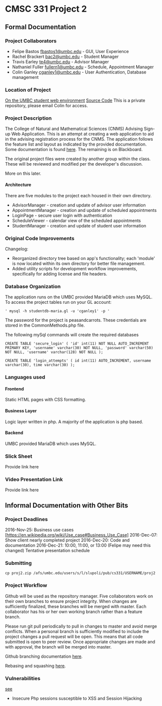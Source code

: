 # CMSC 331 Project 2

## Formal Documentation

### Project Collaborators
+ Felipe Bastos fbastos1@umbc.edu - GUI, User Experience
+ Rachel Brackert bac2@umbc.edu - Student Manager
+ Travis Earley te4@umbc.edu - Advisor Manager
+ Nathaniel Fuller fullern1@umbc.edu - Schedule, Appointment Manager
+ Colin Ganley cganley1@umbc.edu - User Authentication, Database management

### Location of Project
[On the UMBC student web environment](https://swe.umbc.edu/~cganley1/cs331-proj2/)
[Source Code](https://github.com/cganley1/cs331-proj2) This is a private repository, please email Colin for access.

### Project Description
The College of Natural and Mathematical Sciences (CNMS) Advising Sign-up Web Application. This is an attempt at creating a web application to aid in the advising registration process for the CNMS. The application follows the feature list and layout as indicated by the provided documentation. Some documentation is found [here](http://userpages.umbc.edu/~slupoli/notes/ProgLanguages/projects/CollegeWideAdvising/part2/supplements/). The remaining is on Blackboard.

The original project files were created by another group within the class. These will be reviewed and modified per the developer's discussion.

More on this later.

#### Architecture
There are five modules to the project each housed in their own directory.
+ AdvisorManager - creation and update of advisor user information
+ AppointmentManager - creation and update of scheduled appointments
+ LoginPage - secure user login with authentication
+ ScheduleViewer - calendar view of the scheduled appointments
+ StudentManager - creation and update of student user information

### Original Code Improvements
Changelog:
 + Reorganized directory tree based on app's functionality; each 'module' is now located within its own directory for better file management.
 + Added utility scripts for development workflow improvements, specifically for adding license and file headers.

### Database Organization
The application runs on the UMBC provided MariaDB which uses MySQL. To access the project tables run on your GL account:

    ' mysql -h studentdb-maria.gl -u 'cganley1' -p '

The password for the project is peasandcarrots. These credentials are stored in the CommonMethods.php file.

The following mySql commands will create the required databases

` CREATE TABLE 'secure_login' (
  'id' int(11) NOT NULL AUTO_INCREMENT PRIMARY KEY,
  'username' varchar(30) NOT NULL,
  'password' varchar(50) NOT NULL,
  'username' varchar(128) NOT NULL
  ); `

` CREATE TABLE 'login_attempts' (
  id int(11) AUTO_INCREMENT,
  username varchar(30),
  time varchar(30)
  ); `

### Languages used

#### Frontend
Static HTML pages with CSS formatting.

#### Business Layer
Logic layer written in php. A majority of the application is php based.

#### Backend
UMBC provided MariaDB which uses MySQL.

### Slick Sheet
Provide link here

### Video Presentation Link
Provide link here

## Informal Documentation with Other Bits

### Project Deadlines
2016-Nov-25: Business use cases [https://en.wikipedia.org/wiki/Use_case#Business_Use_Case]
2016-Dec-07: Show client nearly completed project
2016-Dec-20: Code and documentation
2016-Dec-21: 10:00, 11:00, or 13:00 (Felipe may need this changed)  Tentative presentation schedule

### Submitting
`cp proj2.zip /afs/umbc.edu/users/s/l/slupoli/pub/cs331/USERNAME/proj2`

### Project Workflow
Github will be used as the repository manager. Five collaborators work on their own branches to ensure project integrity. When changes are sufficiently finalized, these branches will be merged with master. Each collaborator has his or her own working branch rather than a feature branch.

Please run git pull periodically to pull in changes to master and avoid merge conflicts. When a personal branch is sufficiently modified to include the project changes a pull request will be open. This means that all code submitted is open to peer review. Once appropriate changes are made and with approval, the branch will be merged into master.

Github branching documentation [here](https://git-scm.com/book/en/v2/Git-Branching-Basic-Branching-and-Merging).

Rebasing and squashing [here](https://help.github.com/articles/about-git-rebase/).

### Vulnerabilities

[see](http://www.wikihow.com/Create-a-Secure-Login-Script-in-PHP-and-MySQL)

+ Insecure Php sessions susceptible to XSS and Session Hijacking
